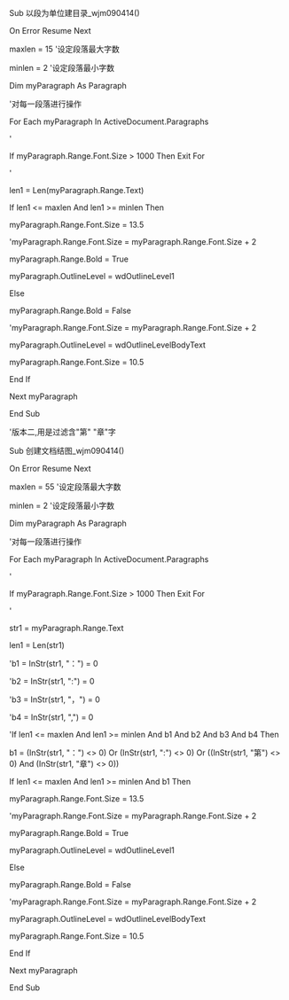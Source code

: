 Sub 以段为单位建目录_wjm090414()
On Error Resume Next

maxlen = 15 '设定段落最大字数
minlen = 2 '设定段落最小字数
Dim myParagraph As Paragraph
'对每一段落进行操作
For Each myParagraph In ActiveDocument.Paragraphs

'
If myParagraph.Range.Font.Size > 1000 Then Exit For
'
 len1 = Len(myParagraph.Range.Text)
If len1 <= maxlen And len1 >= minlen Then
myParagraph.Range.Font.Size = 13.5
'myParagraph.Range.Font.Size = myParagraph.Range.Font.Size + 2
myParagraph.Range.Bold = True

myParagraph.OutlineLevel = wdOutlineLevel1
Else
myParagraph.Range.Bold = False
'myParagraph.Range.Font.Size = myParagraph.Range.Font.Size + 2
myParagraph.OutlineLevel = wdOutlineLevelBodyText
myParagraph.Range.Font.Size = 10.5

End If

Next myParagraph
End Sub

'版本二,用是过滤含"第" "章"字
Sub 创建文档结图_wjm090414()
On Error Resume Next

maxlen = 55 '设定段落最大字数
minlen = 2 '设定段落最小字数
Dim myParagraph As Paragraph
'对每一段落进行操作
For Each myParagraph In ActiveDocument.Paragraphs

'
If myParagraph.Range.Font.Size > 1000 Then Exit For
'
str1 = myParagraph.Range.Text
len1 = Len(str1)

'b1 = InStr(str1, "：") = 0
'b2 = InStr(str1, ":") = 0
'b3 = InStr(str1, "，") = 0
'b4 = InStr(str1, ",") = 0
'If len1 <= maxlen And len1 >= minlen And b1 And b2 And b3 And b4 Then

b1 = (InStr(str1, "：") <> 0) Or (InStr(str1, ":") <> 0) Or ((InStr(str1, "第") <> 0) And (InStr(str1, "章") <> 0))

If len1 <= maxlen And len1 >= minlen And b1 Then
myParagraph.Range.Font.Size = 13.5
'myParagraph.Range.Font.Size = myParagraph.Range.Font.Size + 2
myParagraph.Range.Bold = True

myParagraph.OutlineLevel = wdOutlineLevel1
Else
myParagraph.Range.Bold = False
'myParagraph.Range.Font.Size = myParagraph.Range.Font.Size + 2
myParagraph.OutlineLevel = wdOutlineLevelBodyText
myParagraph.Range.Font.Size = 10.5

End If

Next myParagraph
End Sub